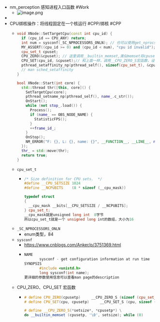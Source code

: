 - nm_perception 感知进程入口函数 #Work
	- ![image.png](../assets/image_1731986378612_0.png)
-
- CPU绑核操作：将线程固定在一个核运行 #CPP/绑核 #CPP
	- ```cpp
	  void XNode::SetTargetCpu(const int cpu_id) {
	    if (cpu_id == CPU_ANY) return;
	    int num = sysconf(_SC_NPROCESSORS_ONLN); // 也可以使用get_nprocs()
	    MY_ASSERT((cpu_id >= 0) and (cpu_id < num), "cpu id invalid");
	    cpu_set_t cpuset;
	    CPU_ZERO(&cpuset); // 这里调用__builtin_memset,类似memset将cpuset的内存区域设为'\0'
	    CPU_SET(cpu_id, &cpuset);// 和上面一样，调用__CPU_ZERO_S宏函数，设置cpuset的值
	    pthread_setaffinity_np(pthread_self(), sizeof(cpu_set_t), &cpuset);
	    // man sched_setaffinity
	  }
	  
	  bool XNode::Start(int core) {
	    std::thread thr([this, core]() {
	      SetTargetCpu(core);
	      pthread_setname_np(pthread_self(), name_.c_str());
	      OnStart();
	      while (not stop_.load()) {
	        Process();
	        if (name_ == OBS_NODE_NAME) {
	          StatisticFPS();
	        }
	        ++frame_id_;
	      }
	      OnStop();
	      NM_ERROR("F: {}, L: {}, name: {}", __FUNCTION__, __LINE__, name_);
	    });
	    thr_ = std::move(thr);
	    return true;
	  }
	  ```
	- `cpu_set_t`
		- ```cpp
		  /* Size definition for CPU sets.  */
		  #define __CPU_SETSIZE	1024
		  #define __NCPUBITS	(8 * sizeof (__cpu_mask))
		  
		  typedef struct
		  {
		    __cpu_mask __bits[__CPU_SETSIZE / __NCPUBITS];
		  } cpu_set_t;
		  __cpu_mask就是unsigned long int  8字节
		  所以cpu_set_t就是一个 unsigned long int的数组，大小为16
		  ```
	- `_SC_NPROCESSORS_ONLN`
		- enum类型，84
	- `sysconf`
		- https://www.cnblogs.com/Anker/p/3751369.html
		- ```cpp
		  NAME
		         sysconf - get configuration information at run time
		  SYNOPSIS
		         #include <unistd.h>
		         long sysconf(int name);
		  更详细的参数使用信息可以查看man page的description
		  ```
	- CPU_ZERO、CPU_SET 宏函数
		- ```cpp
		  # define CPU_ZERO(cpusetp)	 __CPU_ZERO_S (sizeof (cpu_set_t), cpusetp)
		  # define CPU_SET(cpu, cpusetp)	 __CPU_SET_S (cpu, sizeof (cpu_set_t), cpusetp)
		  
		  # define __CPU_ZERO_S(*setsize*, *cpusetp*) \
		  do __builtin_memset (cpusetp, '\0', setsize); while (0)
		  ```